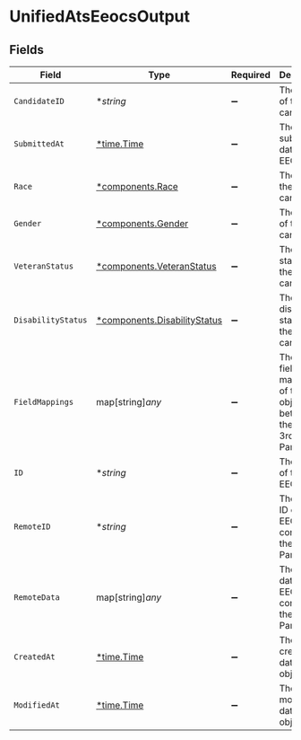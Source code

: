 # UnifiedAtsEeocsOutput


## Fields

| Field                                                                         | Type                                                                          | Required                                                                      | Description                                                                   | Example                                                                       |
| ----------------------------------------------------------------------------- | ----------------------------------------------------------------------------- | ----------------------------------------------------------------------------- | ----------------------------------------------------------------------------- | ----------------------------------------------------------------------------- |
| `CandidateID`                                                                 | **string*                                                                     | :heavy_minus_sign:                                                            | The UUID of the candidate                                                     | 801f9ede-c698-4e66-a7fc-48d19eebaa4f                                          |
| `SubmittedAt`                                                                 | [*time.Time](https://pkg.go.dev/time#Time)                                    | :heavy_minus_sign:                                                            | The submission date of the EEOC                                               | 2024-10-01T12:00:00Z                                                          |
| `Race`                                                                        | [*components.Race](../../models/components/race.md)                           | :heavy_minus_sign:                                                            | The race of the candidate                                                     | AMERICAN_INDIAN_OR_ALASKAN_NATIVE                                             |
| `Gender`                                                                      | [*components.Gender](../../models/components/gender.md)                       | :heavy_minus_sign:                                                            | The gender of the candidate                                                   | MALE                                                                          |
| `VeteranStatus`                                                               | [*components.VeteranStatus](../../models/components/veteranstatus.md)         | :heavy_minus_sign:                                                            | The veteran status of the candidate                                           | I_AM_NOT_A_PROTECTED_VETERAN                                                  |
| `DisabilityStatus`                                                            | [*components.DisabilityStatus](../../models/components/disabilitystatus.md)   | :heavy_minus_sign:                                                            | The disability status of the candidate                                        | YES_I_HAVE_A_DISABILITY_OR_PREVIOUSLY_HAD_A_DISABILITY                        |
| `FieldMappings`                                                               | map[string]*any*                                                              | :heavy_minus_sign:                                                            | The custom field mappings of the object between the remote 3rd party & Panora | {<br/>"fav_dish": "broccoli",<br/>"fav_color": "red"<br/>}                    |
| `ID`                                                                          | **string*                                                                     | :heavy_minus_sign:                                                            | The UUID of the EEOC                                                          | 801f9ede-c698-4e66-a7fc-48d19eebaa4f                                          |
| `RemoteID`                                                                    | **string*                                                                     | :heavy_minus_sign:                                                            | The remote ID of the EEOC in the context of the 3rd Party                     | id_1                                                                          |
| `RemoteData`                                                                  | map[string]*any*                                                              | :heavy_minus_sign:                                                            | The remote data of the EEOC in the context of the 3rd Party                   | {<br/>"fav_dish": "broccoli",<br/>"fav_color": "red"<br/>}                    |
| `CreatedAt`                                                                   | [*time.Time](https://pkg.go.dev/time#Time)                                    | :heavy_minus_sign:                                                            | The created date of the object                                                | 2024-10-01T12:00:00Z                                                          |
| `ModifiedAt`                                                                  | [*time.Time](https://pkg.go.dev/time#Time)                                    | :heavy_minus_sign:                                                            | The modified date of the object                                               | 2024-10-01T12:00:00Z                                                          |
